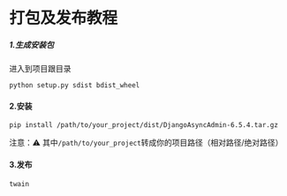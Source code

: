 # 打包及发布教程

##### 1.生成安装包
进入到项目跟目录

```shell
python setup.py sdist bdist_wheel
```

#### 2.安装

```shell
pip install /path/to/your_project/dist/DjangoAsyncAdmin-6.5.4.tar.gz
```
注意：⚠️ 其中`/path/to/your_project`转成你的项目路径（相对路径/绝对路径）
#### 3.发布
```shell
twain 
```